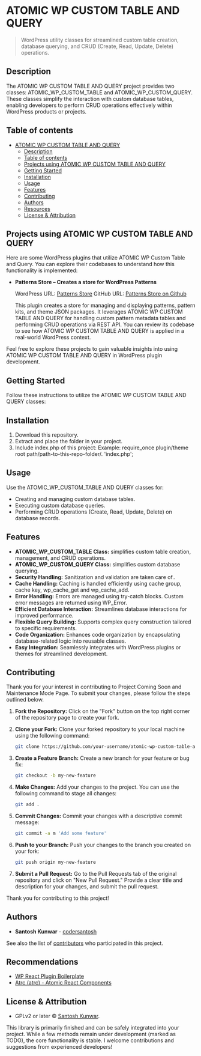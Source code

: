 # ATOMIC WP CUSTOM TABLE AND QUERY

> WordPress utility classes for streamlined custom table creation, database querying, and CRUD (Create, Read, Update, Delete) operations.

## Description

The ATOMIC WP CUSTOM TABLE AND QUERY project provides two classes: ATOMIC_WP_CUSTOM_TABLE and ATOMIC_WP_CUSTOM_QUERY. These classes simplify the interaction with custom database tables, enabling developers to perform CRUD operations effectively within WordPress products or projects.

## Table of contents

- [ATOMIC WP CUSTOM TABLE AND QUERY](#atomic-wp-custom-table-and-query)
  - [Description](#description)
  - [Table of contents](#table-of-contents)
  - [Projects using ATOMIC WP CUSTOM TABLE AND QUERY](#projects-using-atomic-wp-custom-table-and-query)
  - [Getting Started](#getting-started)
  - [Installation](#installation)
  - [Usage](#usage)
  - [Features](#features)
  - [Contributing](#contributing)
  - [Authors](#authors)
  - [Resources](#resources)
  - [License & Attribution](#license--attribution)

## Projects using ATOMIC WP CUSTOM TABLE AND QUERY

Here are some WordPress plugins that utilize ATOMIC WP Custom Table and Query. You can explore their codebases to understand how this functionality is implemented:

- **Patterns Store – Creates a store for WordPress Patterns**

  WordPress URL: [Patterns Store](https://wordpress.org/plugins/patterns-store/)
  GitHub URL: [Patterns Store on Github](https://github.com/codersantosh/patterns-store)

  This plugin creates a store for managing and displaying patterns, pattern kits, and theme JSON packages. It leverages ATOMIC WP CUSTOM TABLE AND QUERY for handling custom pattern metadata tables and performing CRUD operations via REST API. You can review its codebase to see how ATOMIC WP CUSTOM TABLE AND QUERY is applied in a real-world WordPress context.

Feel free to explore these projects to gain valuable insights into using ATOMIC WP CUSTOM TABLE AND QUERY in WordPress plugin development.

## Getting Started

Follow these instructions to utilize the ATOMIC WP CUSTOM TABLE AND QUERY classes:

## Installation

1. Download this repository.
2. Extract and place the folder in your project.
3. Include index.php of this project: Example: require_once plugin/theme root path/path-to-this-repo-folder/. 'index.php';

## Usage

Use the ATOMIC_WP_CUSTOM_TABLE AND QUERY classes for:

- Creating and managing custom database tables.
- Executing custom database queries.
- Performing CRUD operations (Create, Read, Update, Delete) on database records.

## Features

- **ATOMIC_WP_CUSTOM_TABLE Class:** simplifies custom table creation, management, and CRUD operations.
- **ATOMIC_WP_CUSTOM_QUERY Class:** simplifies custom database querying.
- **Security Handling:** Sanitization and validation are taken care of..
- **Cache Handling:** Caching is handled efficiently using cache group, cache key, wp_cache_get and wp_cache_add.
- **Error Handling:** Errors are managed using try-catch blocks. Custom error messages are returned using WP_Error.
- **Efficient Database Interaction:** Streamlines database interactions for improved performance.
- **Flexible Query Building:** Supports complex query construction tailored to specific requirements.
- **Code Organization:** Enhances code organization by encapsulating database-related logic into reusable classes.
- **Easy Integration:** Seamlessly integrates with WordPress plugins or themes for streamlined development.

## Contributing

Thank you for your interest in contributing to Project Coming Soon and Maintenance Mode Page. To submit your changes, please follow the steps outlined below.

1. **Fork the Repository:** Click on the "Fork" button on the top right corner of the repository page to create your fork.

2. **Clone your Fork:** Clone your forked repository to your local machine using the following command:

   ```sh
   git clone https://github.com/your-username/atomic-wp-custom-table-and-query
   ```

3. **Create a Feature Branch:** Create a new branch for your feature or bug fix:
   ```sh
   git checkout -b my-new-feature
   ```
4. **Make Changes:** Add your changes to the project. You can use the following command to stage all changes:

   ```sh
   git add .
   ```

5. **Commit Changes:** Commit your changes with a descriptive commit message:

   ```sh
   git commit -a m 'Add some feature'
   ```

6. **Push to your Branch:** Push your changes to the branch you created on your fork:
   ```sh
   git push origin my-new-feature
   ```
7. **Submit a Pull Request:** Go to the Pull Requests tab of the original repository and click on "New Pull Request." Provide a clear title and description for your changes, and submit the pull request.

Thank you for contributing to this project!

## Authors

- **Santosh Kunwar** - [codersantosh](https://twitter.com/codersantosh)

See also the list of [contributors](https://github.com/codersantosh/patterns-store/graphs/contributors) who participated in this project.

## Recommendations

- [WP React Plugin Boilerplate](https://github.com/codersantosh/wp-react-plugin-boilerplate)
- [Atrc (atrc) - Atomic React Components](https://www.npmjs.com/package/atrc)

## License & Attribution

- GPLv2 or later © [Santosh Kunwar](https://twitter.com/codersantosh).

This library is primarily finished and can be safely integrated into your project. While a few methods remain under development (marked as TODO), the core functionality is stable. I welcome contributions and suggestions from experienced developers!
